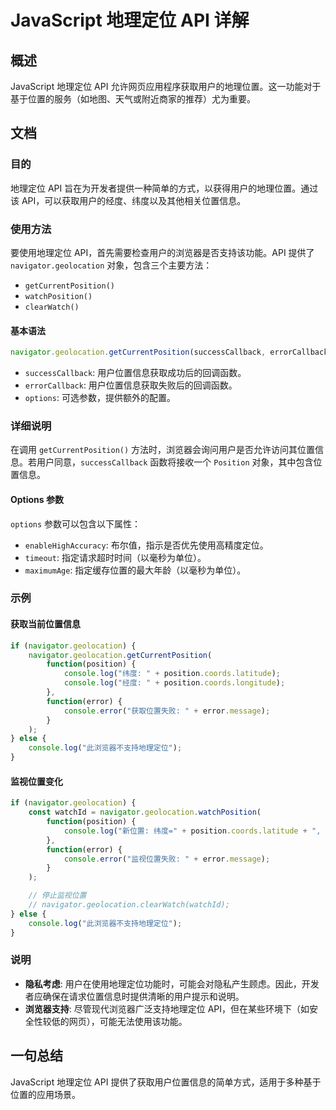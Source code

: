 <!--
Meta Description: # JavaScript 地理定位 API 详解 ## 概述 JavaScript 地理定位 API 允许网页应用程序获取用户的地理位置。这一功能对于基于位置的服务（如地图、天气或附近商家的推荐）尤为重要。 ## 文档 ### 目的 地理定位 API 旨在为开发者提供一种简单的方式，以获得用户的地理...
Meta Keywords: api, navigator, geolocation, position, console
-->

# JavaScript 地理定位 API 详解

## 概述
JavaScript 地理定位 API 允许网页应用程序获取用户的地理位置。这一功能对于基于位置的服务（如地图、天气或附近商家的推荐）尤为重要。

## 文档
### 目的
地理定位 API 旨在为开发者提供一种简单的方式，以获得用户的地理位置。通过该 API，可以获取用户的经度、纬度以及其他相关位置信息。

### 使用方法
要使用地理定位 API，首先需要检查用户的浏览器是否支持该功能。API 提供了 `navigator.geolocation` 对象，包含三个主要方法：
- `getCurrentPosition()`
- `watchPosition()`
- `clearWatch()`

#### 基本语法
```javascript
navigator.geolocation.getCurrentPosition(successCallback, errorCallback, options);
```
- `successCallback`: 用户位置信息获取成功后的回调函数。
- `errorCallback`: 用户位置信息获取失败后的回调函数。
- `options`: 可选参数，提供额外的配置。

### 详细说明
在调用 `getCurrentPosition()` 方法时，浏览器会询问用户是否允许访问其位置信息。若用户同意，`successCallback` 函数将接收一个 `Position` 对象，其中包含位置信息。

#### Options 参数
`options` 参数可以包含以下属性：
- `enableHighAccuracy`: 布尔值，指示是否优先使用高精度定位。
- `timeout`: 指定请求超时时间（以毫秒为单位）。
- `maximumAge`: 指定缓存位置的最大年龄（以毫秒为单位）。

### 示例
#### 获取当前位置信息
```javascript
if (navigator.geolocation) {
    navigator.geolocation.getCurrentPosition(
        function(position) {
            console.log("纬度: " + position.coords.latitude);
            console.log("经度: " + position.coords.longitude);
        },
        function(error) {
            console.error("获取位置失败: " + error.message);
        }
    );
} else {
    console.log("此浏览器不支持地理定位");
}
```

#### 监视位置变化
```javascript
if (navigator.geolocation) {
    const watchId = navigator.geolocation.watchPosition(
        function(position) {
            console.log("新位置: 纬度=" + position.coords.latitude + ", 经度=" + position.coords.longitude);
        },
        function(error) {
            console.error("监视位置失败: " + error.message);
        }
    );

    // 停止监视位置
    // navigator.geolocation.clearWatch(watchId);
} else {
    console.log("此浏览器不支持地理定位");
}
```

### 说明
- **隐私考虑**: 用户在使用地理定位功能时，可能会对隐私产生顾虑。因此，开发者应确保在请求位置信息时提供清晰的用户提示和说明。
- **浏览器支持**: 尽管现代浏览器广泛支持地理定位 API，但在某些环境下（如安全性较低的网页），可能无法使用该功能。

## 一句总结
JavaScript 地理定位 API 提供了获取用户位置信息的简单方式，适用于多种基于位置的应用场景。